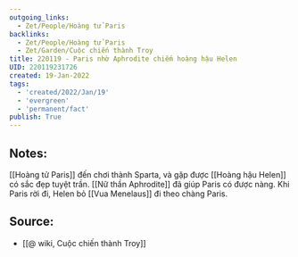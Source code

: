 ```yaml
---
outgoing_links:
  - Zet/People/Hoàng tử Paris
backlinks:
  - Zet/People/Hoàng tử Paris
  - Zet/Garden/Cuộc chiến thành Troy
title: 220119 - Paris nhờ Aphrodite chiếm hoàng hậu Helen
UID: 220119231726
created: 19-Jan-2022
tags:
  - 'created/2022/Jan/19'
  - 'evergreen'
  - 'permanent/fact'
publish: True
---
```

## Notes:
[[Hoàng tử Paris]] đến chơi thành Sparta, và gặp được [[Hoàng hậu Helen]] có sắc đẹp tuyệt trần. [[Nữ thần Aphrodite]] đã giúp Paris có được nàng. Khi Paris rời đi, Helen bỏ [[Vua Menelaus]] đi theo chàng Paris.

## Source:
- [[@ wiki, Cuộc chiến thành Troy]]

